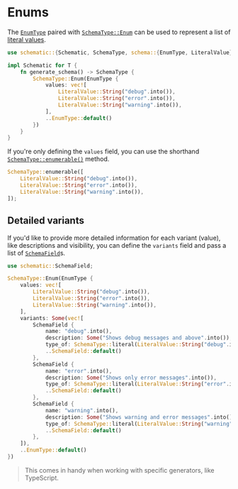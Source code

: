 # Enums

The [`EnumType`][enum] paired with
[`SchemaType::Enum`](https://docs.rs/schematic/latest/schematic/enum.SchemaType.html#variant.Enum)
can be used to represent a list of [literal values](./literal.md).

```rust
use schematic::{Schematic, SchemaType, schema::{EnumType, LiteralValue}};

impl Schematic for T {
	fn generate_schema() -> SchemaType {
		SchemaType::Enum(EnumType {
			values: vec![
				LiteralValue::String("debug".into()),
				LiteralValue::String("error".into()),
				LiteralValue::String("warning".into()),
			],
			..EnumType::default()
		})
	}
}
```

If you're only defining the `values` field, you can use the shorthand
[`SchemaType::enumerable()`](https://docs.rs/schematic/latest/schematic/enum.SchemaType.html#method.enumerable)
method.

```rust
SchemaType::enumerable([
	LiteralValue::String("debug".into()),
	LiteralValue::String("error".into()),
	LiteralValue::String("warning".into()),
]);
```

## Detailed variants

If you'd like to provide more detailed information for each variant (value), like descriptions and
visibility, you can define the `variants` field and pass a list of
[`SchemaField`](https://docs.rs/schematic/latest/schematic/struct.SchemaField.html)s.

```rust
use schematic::SchemaField;

SchemaType::Enum(EnumType {
	values: vec![
		LiteralValue::String("debug".into()),
		LiteralValue::String("error".into()),
		LiteralValue::String("warning".into()),
	],
	variants: Some(vec![
		SchemaField {
			name: "debug".into(),
			description: Some("Shows debug messages and above".into()),
			type_of: SchemaType::literal(LiteralValue::String("debug".into())),
			..SchemaField::default()
		},
		SchemaField {
			name: "error".into(),
			description: Some("Shows only error messages".into()),
			type_of: SchemaType::literal(LiteralValue::String("error".into())),
			..SchemaField::default()
		},
		SchemaField {
			name: "warning".into(),
			description: Some("Shows warning and error messages".into()),
			type_of: SchemaType::literal(LiteralValue::String("warning".into())),
			..SchemaField::default()
		},
	]),
	..EnumType::default()
})
```

> This comes in handy when working with specific generators, like TypeScript.

[enum]: https://docs.rs/schematic/latest/schematic/schema/struct.EnumType.html
